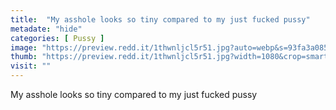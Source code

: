 ```yaml
---
title:  "My asshole looks so tiny compared to my just fucked pussy"
metadate: "hide"
categories: [ Pussy ]
image: "https://preview.redd.it/1thwnljcl5r51.jpg?auto=webp&s=93fa3a0856499ca329347de2946a8676fa2053aa"
thumb: "https://preview.redd.it/1thwnljcl5r51.jpg?width=1080&crop=smart&auto=webp&s=90e6cd6c8f7eb7b6059541dd63e562be0e29b9a8"
visit: ""
---
```

My asshole looks so tiny compared to my just fucked pussy
